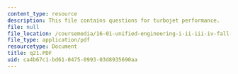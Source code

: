 ```yaml
---
content_type: resource
description: This file contains questions for turbojet performance.
file: null
file_location: /coursemedia/16-01-unified-engineering-i-ii-iii-iv-fall-2005-spring-2006/ca4b67c1bd610475099303d8935690aa_q21.PDF
file_type: application/pdf
resourcetype: Document
title: q21.PDF
uid: ca4b67c1-bd61-0475-0993-03d8935690aa
---
```

